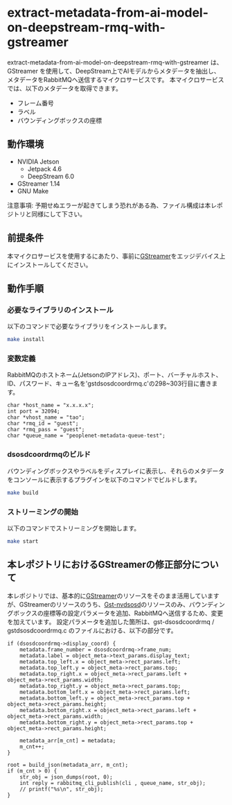 # extract-metadata-from-ai-model-on-deepstream-rmq-with-gstreamer
extract-metadata-from-ai-model-on-deepstream-rmq-with-gstreamer は、GStreamer を使用して、DeepStream上でAIモデルからメタデータを抽出し、メタデータをRabbitMQへ送信するマイクロサービスです。
本マイクロサービスでは、以下のメタデータを取得できます。

- フレーム番号
- ラベル
- バウンディングボックスの座標

## 動作環境
- NVIDIA Jetson
    - Jetpack 4.6
    - DeepStream 6.0
- GStreamer 1.14
- GNU Make

注意事項: 予期せぬエラーが起きてしまう恐れがある為、ファイル構成は本レポジトリと同様にして下さい。

## 前提条件
本マイクロサービスを使用するにあたり、事前に[GStreamer](https://docs.nvidia.com/metropolis/deepstream/5.0DP/plugin-manual/index.html#page/DeepStream%20Plugins%20Development%20Guide/deepstream_plugin_details.3.01.html#)をエッジデバイス上にインストールしてください。


## 動作手順
### 必要なライブラリのインストール
以下のコマンドで必要なライブラリをインストールします。
```sh
make install
```

### 変数定義
RabbitMQのホストネーム(JetsonのIPアドレス)、ポート、バーチャルホスト、ID、パスワード、キュー名を'gstdsosdcoordrmq.c'の298~303行目に書きます。
```
char *host_name = "x.x.x.x";
int port = 32094;
char *vhost_name = "tao";
char *rmq_id = "guest";
char *rmq_pass = "guest";
char *queue_name = "peoplenet-metadata-queue-test";
```

### dsosdcoordrmqのビルド
バウンディングボックスやラベルをディスプレイに表示し、それらのメタデータをコンソールに表示するプラグインを以下のコマンドでビルドします。
```sh
make build
```

### ストリーミングの開始
以下のコマンドでストリーミングを開始します。
```sh
make start
```


## 本レポジトリにおけるGStreamerの修正部分について
本レポジトリでは、基本的に[GStreamer](https://docs.nvidia.com/metropolis/deepstream/5.0DP/plugin-manual/index.html#page/DeepStream%20Plugins%20Development%20Guide/deepstream_plugin_details.3.01.html#)のリソースをそのまま活用していますが、GStreamerのリソースのうち、[Gst-nvdsosd](https://docs.nvidia.com/metropolis/deepstream/5.0DP/plugin-manual/index.html#page/DeepStream%20Plugins%20Development%20Guide/deepstream_plugin_details.3.06.html#wwconnect_header)のリソースのみ、バウンディングボックスの座標等の設定パラメータを追加、RabbitMQへ送信するため、変更を加えています。
設定パラメータを追加した箇所は、gst-dsosdcoordrmq / gstdsosdcoordrmq.c のファイルにおける、以下の部分です。

```
if (dsosdcoordrmq->display_coord) {
    metadata.frame_number = dsosdcoordrmq->frame_num;
    metadata.label = object_meta->text_params.display_text;
    metadata.top_left.x = object_meta->rect_params.left;
    metadata.top_left.y = object_meta->rect_params.top;
    metadata.top_right.x = object_meta->rect_params.left + object_meta->rect_params.width;
    metadata.top_right.y = object_meta->rect_params.top;
    metadata.bottom_left.x = object_meta->rect_params.left;
    metadata.bottom_left.y = object_meta->rect_params.top + object_meta->rect_params.height;
    metadata.bottom_right.x = object_meta->rect_params.left + object_meta->rect_params.width;
    metadata.bottom_right.y = object_meta->rect_params.top + object_meta->rect_params.height;

    metadata_arr[m_cnt] = metadata;
    m_cnt++;
}

root = build_json(metadata_arr, m_cnt);
if (m_cnt > 0) {
    str_obj = json_dumps(root, 0);
    int reply = rabbitmq_cli_publish(cli , queue_name, str_obj);
    // printf("%s\n", str_obj);
}

```
